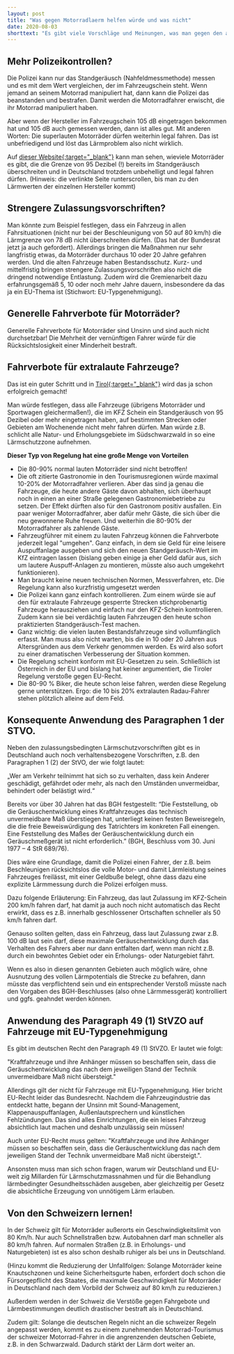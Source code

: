 ```yaml
---
layout: post
title: "Was gegen Motorradlaerm helfen würde und was nicht"
date: 2020-08-03
shorttext: "Es gibt viele Vorschläge und Meinungen, was man gegen den ausufernden Motorrad- und Fahrzeuglärm tun könnte. Nicht alle sind effektiv. So geht z.B. der Ruf nach mehr Polizei-Kontrollen in Leere, schlicht weil die gesetzlichen Grundlagen desaströs sind. Im nachfolgenden Beitrag erfolgt eine Bewertung möglicher Maßnahmen."
---
```


## Mehr Polizeikontrollen?

Die Polizei kann nur das Standgeräusch (Nahfeldmessmethode) messen und es mit dem Wert vergleichen, der im Fahrzeugschein steht. Wenn jemand an seinem Motorrad manipuliert hat, dann kann die Polizei das beanstanden und bestrafen. Damit werden die Motorradfahrer erwischt, die ihr Motorrad manipuliert haben. 

Aber wenn der Hersteller im Fahrzeugschein 105 dB eingetragen bekommen hat und 105 dB auch gemessen werden, dann ist alles gut. Mit anderen Worten: Die superlauten Motorräder dürfen weiterhin legal fahren. Das ist unbefriedigend und löst das Lärmproblem also nicht wirklich. 

Auf <span style="text-decoration: underline;">[dieser Website](https://www.motorradonline.de/ratgeber/laermfahrverbot-oesterreich-tirol-betroffene-modelle/){:target="_blank"}</span> kann man sehen, wieviele Motorräder es gibt, die die Grenze von 95 Dezibel (!) bereits im Standgeräusch überschreiten und in Deutschland trotzdem unbehelligt und legal fahren dürfen. (Hinweis: die verlinkte Seite runterscrollen, bis man zu den Lärmwerten der einzelnen Hersteller kommt)

## Strengere Zulassungsvorschriften?

Man könnte zum Beispiel festlegen, dass ein Fahrzeug in allen Fahrsituationen (nicht nur bei der Beschleunigung von 50 auf 80 km/h) die Lärmgrenze von 78 dB nicht überschreiten dürfen. (Das hat der Bundesrat jetzt ja auch gefordert). Allerdings bringen die Maßnahmen nur sehr langfristig etwas, da Motorräder durchaus 10 oder 20 Jahre gefahren werden. Und die alten Fahrzeuge haben Bestandsschutz. Kurz- und mittelfristig bringen strengere Zulassungsvorschriften also nicht die dringend notwendige Entlastung. Zudem wird die Gremienarbeit dazu erfahrungsgemäß 5, 10 oder noch mehr Jahre dauern, insbesondere da das ja ein EU-Thema ist (Stichwort: EU-Typgenehmigung).

## Generelle Fahrverbote für Motorräder?

Generelle Fahrverbote für Motorräder sind Unsinn und sind auch nicht durchsetzbar! Die Mehrheit der vernünftigen Fahrer würde für die Rücksichtslosigkeit einer Minderheit bestraft.

## Fahrverbote für extralaute Fahrzeuge?

Das ist ein guter Schritt und in <span style="text-decoration: underline;">[Tirol](https://www.motorradonline.de/ratgeber/fahrverbote-oesterreich-offiziell-bestaetigt-laute-bikes-tirol-95-db-2020){:target="_blank"}</span> wird das ja schon erfolgreich gemacht!

Man würde festlegen, dass alle Fahrzeuge (übrigens Motorräder und Sportwagen gleichermaßen!), die im KFZ Schein ein Standgeräusch von 95 Dezibel oder mehr eingetragen haben, auf bestimmten Strecken oder Gebieten am Wochenende nicht mehr fahren dürfen. Man würde z.B. schlicht alle Natur- und Erholungsgebiete im Südschwarzwald in so eine Lärmschutzzone aufnehmen.

**Dieser Typ von Regelung hat eine große Menge von Vorteilen**

* Die 80-90% normal lauten Motorräder sind nicht betroffen!
* Die oft zitierte Gastronomie in den Tourismusregionen würde maximal 10-20% der Motorradfahrer verlieren. Aber das sind ja genau die Fahrzeuge, die heute andere Gäste davon abhalten, sich überhaupt noch in einen an einer Straße gelegenen Gastronomiebetriebe zu setzen. Der Effekt dürften also für den Gastronom positiv ausfallen. Ein paar weniger Motorradfahrer, aber dafür mehr Gäste, die sich über die neu gewonnene Ruhe freuen. Und weiterhin die 80-90% der Motorradfahrer als zahlende Gäste.
* Fahrzeugführer mit einem zu lauten Fahrzeug können die Fahrverbote jederzeit legal "umgehen". Ganz einfach, in dem sie Geld für eine leisere Auspuffanlage ausgeben und sich den neuen Standgeräusch-Wert im KfZ eintragen lassen (bislang geben einige ja eher Geld dafür aus, sich um lautere Auspuff-Anlagen zu montieren, müsste also auch umgekehrt funktionieren).
* Man braucht keine neuen technischen Normen, Messverfahren, etc. Die Regelung kann also kurzfristig umgesetzt werden  
* Die Polizei kann ganz einfach kontrollieren. Zum einem würde sie auf den für extralaute Fahrzeuge gesperrte Strecken stichprobenartig Fahrzeuge herausziehen und einfach nur den KFZ-Schein kontrollieren. Zudem kann sie bei verdächtig lauten Fahrzeugen den heute schon praktizierten Standgeräusch-Test machen.
* Ganz wichtig: die vielen lauten Bestandsfahrzeuge sind vollumfänglich erfasst. Man muss also nicht warten, bis die in 10 oder 20 Jahren aus Altersgründen aus dem Verkehr genommen werden. Es wird also sofort zu einer dramatischen Verbesserung der Situation kommen.
* Die Regelung scheint konform mit EU-Gesetzen zu sein. Schließlich ist Österreich in der EU und bislang hat keiner argumentiert, die Tiroler Regelung verstoße gegen EU-Recht.
* Die 80-90 % Biker, die heute schon leise fahren, werden diese Regelung gerne unterstützen. Ergo: die 10 bis 20% extralauten Radau-Fahrer stehen plötzlich alleine auf dem Feld.

## Konsequente Anwendung des Paragraphen 1 der STVO.

Neben den zulassungsbedingten Lärmschutzvorschriften gibt es in Deutschland auch noch verhaltensbezogene Vorschriften, z.B. den Paragraphen 1 (2) der StVO, der wie folgt lautet:

„Wer am Verkehr teilnimmt hat sich so zu verhalten, dass kein Anderer geschädigt, gefährdet oder mehr, als nach den Umständen unvermeidbar, behindert oder belästigt wird.“

Bereits vor über 30 Jahren hat das BGH festgestellt: “Die Feststellung, ob die Geräuschentwicklung eines Kraftfahrzeuges das technisch unvermeidbare Maß überstiegen hat, unterliegt keinen festen Beweisregeln, die die freie Beweiswürdigung des Tatrichters im konkreten Fall einengen. Eine Feststellung des Maßes der Geräuschentwicklung durch ein Geräuschmeßgerät ist nicht erforderlich.” (BGH, Beschluss vom 30. Juni 1977 – 4 StR 689/76).

Dies wäre eine Grundlage, damit die Polizei einen Fahrer, der z.B. beim Beschleunigen rücksichtslos die volle Motor- und damit Lärmleistung seines Fahrzeuges freilässt, mit einer Geldbuße belegt, ohne dass dazu eine explizite Lärmmessung durch die Polizei erfolgen muss.

Dazu folgende Erläuterung: Ein Fahrzeug, das laut Zulassung im KFZ-Schein 200 km/h fahren darf, hat damit ja auch noch nicht automatisch das Recht erwirkt, dass es z.B. innerhalb geschlossener Ortschaften schneller als 50 km/h fahren darf.

Genauso sollten gelten, dass ein Fahrzeug, dass laut Zulassung zwar z.B. 100 dB laut sein darf, diese maximale Geräuschentwicklung durch das Verhalten des Fahrers aber nur dann entfalten darf, wenn man nicht z.B. durch ein bewohntes Gebiet oder ein Erholungs- oder Naturgebiet fährt. 

Wenn es also in diesen genannten Gebieten auch möglich wäre, ohne Ausnutzung des vollen Lärmpotentials die Strecke zu befahren, dann müsste das verpflichtend sein und ein entsprechender Verstoß müsste nach den Vorgaben des BGH-Beschlusses (also ohne Lärmmessgerät) kontrolliert und ggfs. geahndet werden können.

## Anwendung des Paragraph 49 (1) StVZO auf Fahrzeuge mit EU-Typgenehmigung

Es gibt im deutschen Recht den Paragraph 49 (1) StVZO. Er lautet wie folgt:

"Kraftfahrzeuge und ihre Anhänger müssen so beschaffen sein, dass die Geräuschentwicklung das nach dem jeweiligen Stand der Technik unvermeidbare Maß nicht übersteigt."

Allerdings gilt der nicht für Fahrzeuge mit EU-Typgenehmigung. Hier bricht EU-Recht leider das Bundesrecht. Nachdem die Fahrzeugindustrie das entdeckt hatte, begann der Unsinn mit Sound-Management, Klappenauspuffanlagen, Außenlautsprechern und künstlichen Fehlzündungen. Das sind alles Einrichtungen, die ein leises Fahrzeug absichtlich laut machen und deshalb unzulässig sein müssen!

Auch unter EU-Recht muss gelten: "Kraftfahrzeuge und ihre Anhänger müssen so beschaffen sein, dass die Geräuschentwicklung das nach dem jeweiligen Stand der Technik unvermeidbare Maß nicht übersteigt.". 

Ansonsten muss man sich schon fragen, warum wir Deutschland und EU-weit zig Millarden für Lärmschutzmassnahmen und für die Behandlung lärmbedingter Gesundheitsschäden ausgeben, aber gleichzeitig per Gesetz die absichtliche Erzeugung von unnötigem Lärm erlauben.

## Von den Schweizern lernen!

In der Schweiz gilt für Motorräder außerorts ein Geschwindigkeitslimit von 80 Km/h. Nur auch Schnellstraßen bzw. Autobahnen darf man schneller als 80 km/h fahren. Auf normalen Straßen (z.B. in Erholungs- und Naturgebieten) ist es also schon deshalb ruhiger als bei uns in Deutschland. 

(Hinzu kommt die Reduzierung der Unfallfolgen: Solange Motorräder keine Knautschzonen und keine Sicherheitsgurte haben, erfordert doch schon die Fürsorgepflicht des Staates, die maximale Geschwindigkeit für Motorräder in Deutschland nach dem Vorbild der Schweiz auf 80 km/h zu reduzieren.)

Außerdem werden in der Schweiz die Verstöße gegen Fahrgebote und Lärmbestimmungen deutlich drastischer bestraft als in Deutschland.

Zudem gilt: Solange die deutschen Regeln nicht an die schweizer Regeln angepasst werden, kommt es zu einem zunehmenden Motorrad-Tourismus der schweizer Motorrad-Fahrer in die angrenzenden deutschen Gebiete, z.B. in den Schwarzwald. Dadurch stärkt der Lärm dort weiter an.